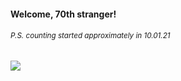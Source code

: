 #### Welcome, 70th stranger!

###### <sup>P.S. counting started approximately in 10.01.21</sup>

<img src="https://kraftwerk28.pp.ua/vcnt.png"></img>
